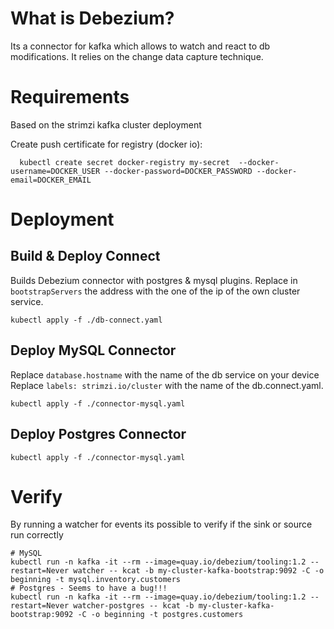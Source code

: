 # What is Debezium?
Its a connector for kafka which allows to watch and react to db modifications. It relies on the change data capture technique.

# Requirements
Based on the strimzi kafka cluster deployment

Create push certificate for registry (docker io): 
```
  kubectl create secret docker-registry my-secret  --docker-username=DOCKER_USER --docker-password=DOCKER_PASSWORD --docker-email=DOCKER_EMAIL
```

# Deployment

## Build & Deploy Connect
Builds Debezium connector with postgres & mysql plugins.
Replace in `bootstrapServers` the address with the one of the ip of the own cluster service.

```shell
kubectl apply -f ./db-connect.yaml
```

## Deploy MySQL Connector
Replace `database.hostname` with the name of the db service on your device
Replace `labels: strimzi.io/cluster` with the name of the db.connect.yaml.

```shell
kubectl apply -f ./connector-mysql.yaml
```

## Deploy Postgres Connector
```shell
kubectl apply -f ./connector-mysql.yaml
```

# Verify 
By running a watcher for events its possible to verify if the sink or source run correctly

```shell
# MySQL
kubectl run -n kafka -it --rm --image=quay.io/debezium/tooling:1.2 --restart=Never watcher -- kcat -b my-cluster-kafka-bootstrap:9092 -C -o beginning -t mysql.inventory.customers
# Postgres - Seems to have a bug!!!
kubectl run -n kafka -it --rm --image=quay.io/debezium/tooling:1.2 --restart=Never watcher-postgres -- kcat -b my-cluster-kafka-bootstrap:9092 -C -o beginning -t postgres.customers
```